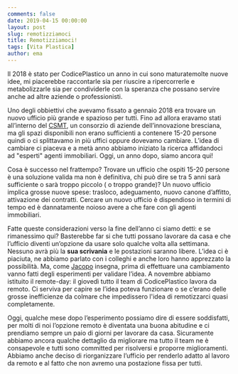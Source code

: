 ```yaml
---
comments: false
date: 2019-04-15 00:00:00
layout: post
slug: remotizziamoci
title: Remotizziamoci!
tags: [Vita Plastica]
author: ema
---
```


Il 2018 è stato per CodicePlastico un anno in cui sono maturatemolte nuove idee, mi piacerebbe raccontarle sia per riuscire a ripercorrerle e metabolizzarle sia per condividerle con la speranza che possano servire anche ad altre aziende o professionisti.

Uno degli obbiettivi che avevamo fissato a gennaio 2018 era trovare un nuovo ufficio più grande e spazioso per tutti. Fino ad allora eravamo stati all’interno del [CSMT](https://www.csmt.it), un consorzio di aziende dell’innovazione bresciana, ma gli spazi disponibili non erano sufficienti a contenere 15-20 persone quindi o ci splittavamo in più uffici oppure dovevamo cambiare.
L’idea di cambiare ci piaceva e a metà anno abbiamo iniziato la ricerca affidandoci ad "esperti" agenti immobiliari.
Oggi, un anno dopo, siamo ancora qui!

Cosa è successo nel frattempo?
Trovare un ufficio che ospiti 15-20 persone è una soluzione valida ma non è definitiva, chi può dire se tra 5 anni sarà sufficiente o sarà troppo piccolo ( o troppo grande)?
Un nuovo ufficio implica grosse nuove spese: trasloco, adeguamento, nuovo canone d’affitto, attivazione dei contratti.
Cercare un nuovo ufficio è dispendioso in termini di tempo ed è dannatamente noioso avere a che fare con gli agenti immobiliari.

Fatte queste considerazioni verso la fine dell’anno ci siamo detti: e se rimanessimo qui? Basterebbe far si che tutti possano lavorare da casa e che l’ufficio diventi un’opzione da usare solo qualche volta alla settimana. Nessuno avrà più la **sua scrivania** e le postazioni saranno libere.
L’idea ci è piaciuta, ne abbiamo parlato con i colleghi e anche loro hanno apprezzato la possibilità.
Ma, come [Jacopo](https://twitter.com/jacoporomei) insegna, prima di effettuare una cambiamento vanno fatti degli esperimenti per validare l’idea.
A novembre abbiamo istituito il remote-day: il giovedì tutto il team di CodicePlastico lavora da remoto. Ci serviva per capire se l’idea poteva funzionare o se c’erano delle grosse inefficienze da colmare che impedissero l'idea di remotizzarci quasi completamente.

Oggi, qualche mese dopo l’esperimento possiamo dire di essere soddisfatti, per molti di noi l’opzione remoto è diventata una buona abitudine e ci prendiamo sempre un paio di giorni per lavorare da casa.
Sicuramente abbiamo ancora qualche dettaglio da migliorare ma tutto il team ne è consapevole e tutti sono committed per risolversi e proporre miglioramenti.
Abbiamo anche deciso di riorganizzare l’ufficio per renderlo adatto al lavoro da remoto e al fatto che non avremo una  postazione fissa per tutti.

